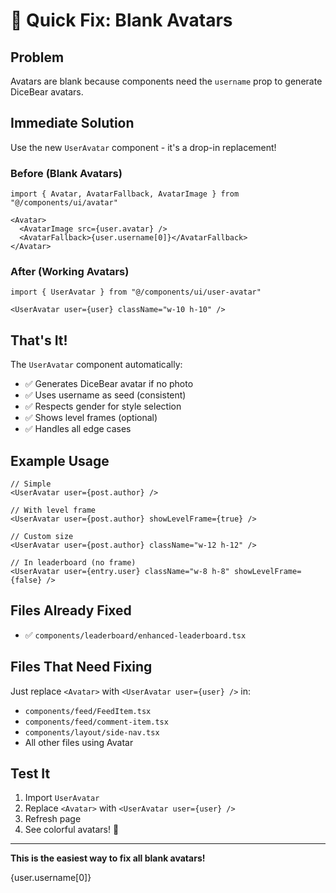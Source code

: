 # 🚨 Quick Fix: Blank Avatars

## Problem
Avatars are blank because components need the `username` prop to generate DiceBear avatars.

## Immediate Solution

Use the new `UserAvatar` component - it's a drop-in replacement!

### Before (Blank Avatars)
```tsx
import { Avatar, AvatarFallback, AvatarImage } from "@/components/ui/avatar"

<Avatar>
  <AvatarImage src={user.avatar} />
  <AvatarFallback>{user.username[0]}</AvatarFallback>
</Avatar>
```

### After (Working Avatars)
```tsx
import { UserAvatar } from "@/components/ui/user-avatar"

<UserAvatar user={user} className="w-10 h-10" />
```

## That's It!

The `UserAvatar` component automatically:
- ✅ Generates DiceBear avatar if no photo
- ✅ Uses username as seed (consistent)
- ✅ Respects gender for style selection
- ✅ Shows level frames (optional)
- ✅ Handles all edge cases

## Example Usage

```tsx
// Simple
<UserAvatar user={post.author} />

// With level frame
<UserAvatar user={post.author} showLevelFrame={true} />

// Custom size
<UserAvatar user={post.author} className="w-12 h-12" />

// In leaderboard (no frame)
<UserAvatar user={entry.user} className="w-8 h-8" showLevelFrame={false} />
```

## Files Already Fixed
- ✅ `components/leaderboard/enhanced-leaderboard.tsx`

## Files That Need Fixing
Just replace `<Avatar>` with `<UserAvatar user={user} />` in:
- `components/feed/FeedItem.tsx`
- `components/feed/comment-item.tsx`
- `components/layout/side-nav.tsx`
- All other files using Avatar

## Test It
1. Import `UserAvatar`
2. Replace `<Avatar>` with `<UserAvatar user={user} />`
3. Refresh page
4. See colorful avatars! 🎨

---

**This is the easiest way to fix all blank avatars!**

<Avatar>
  <AvatarImage src={user.avatar} />
  <AvatarFallback>{user.username[0]}</AvatarFallback>
</Avatar>
